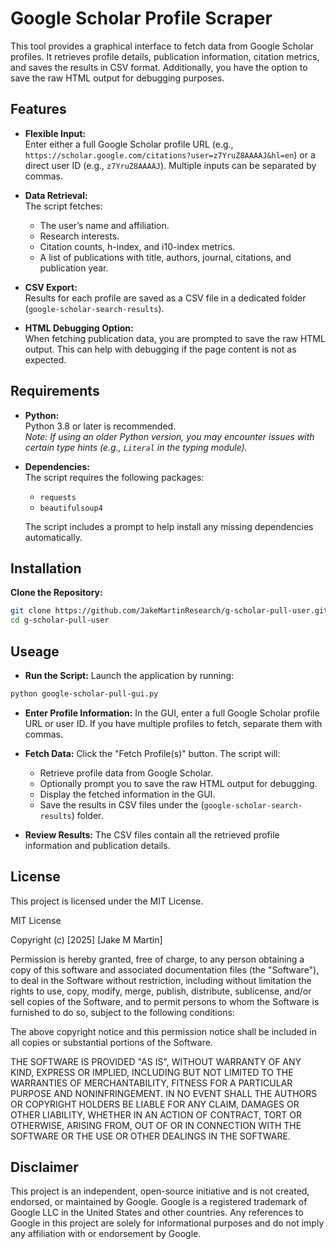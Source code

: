 # Google Scholar Profile Scraper

This tool provides a graphical interface to fetch data from Google Scholar profiles. It retrieves profile details, publication information, citation metrics, and saves the results in CSV format. Additionally, you have the option to save the raw HTML output for debugging purposes.

## Features

- **Flexible Input:**  
  Enter either a full Google Scholar profile URL (e.g.,  
  `https://scholar.google.com/citations?user=z7YruZ8AAAAJ&hl=en`) or a direct user ID (e.g., `z7YruZ8AAAAJ`). Multiple inputs can be separated by commas.

- **Data Retrieval:**  
  The script fetches:
  - The user’s name and affiliation.
  - Research interests.
  - Citation counts, h-index, and i10-index metrics.
  - A list of publications with title, authors, journal, citations, and publication year.

- **CSV Export:**  
  Results for each profile are saved as a CSV file in a dedicated folder (`google-scholar-search-results`).

- **HTML Debugging Option:**  
  When fetching publication data, you are prompted to save the raw HTML output. This can help with debugging if the page content is not as expected.

## Requirements

- **Python:**  
  Python 3.8 or later is recommended.  
  *Note: If using an older Python version, you may encounter issues with certain type hints (e.g., `Literal` in the typing module).*

- **Dependencies:**  
  The script requires the following packages:
  - `requests`
  - `beautifulsoup4`
  
  The script includes a prompt to help install any missing dependencies automatically.

## Installation

**Clone the Repository:**

   ```bash
   git clone https://github.com/JakeMartinResearch/g-scholar-pull-user.git
   cd g-scholar-pull-user
   ```
  
  ## Useage

  - **Run the Script:**
     Launch the application by running:

```bash
python google-scholar-pull-gui.py
```
- **Enter Profile Information:**
In the GUI, enter a full Google Scholar profile URL or user ID. If you have multiple profiles to fetch, separate them with commas.

- **Fetch Data:**
Click the "Fetch Profile(s)" button. The script will:
  - Retrieve profile data from Google Scholar.
  - Optionally prompt you to save the raw HTML output for debugging.
  - Display the fetched information in the GUI.
  - Save the results in CSV files under the (`google-scholar-search-results`) folder.

- **Review Results:**
The CSV files contain all the retrieved profile information and publication details.

## License

This project is licensed under the MIT License.

MIT License

Copyright (c) [2025] [Jake M Martin]

Permission is hereby granted, free of charge, to any person obtaining a copy of this software and associated documentation files (the "Software"), to deal in the Software without restriction, including without limitation the rights to use, copy, modify, merge, publish, distribute, sublicense, and/or sell copies of the Software, and to permit persons to whom the Software is furnished to do so, subject to the following conditions:

The above copyright notice and this permission notice shall be included in all copies or substantial portions of the Software.

THE SOFTWARE IS PROVIDED "AS IS", WITHOUT WARRANTY OF ANY KIND, EXPRESS OR IMPLIED, INCLUDING BUT NOT LIMITED TO THE WARRANTIES OF MERCHANTABILITY, FITNESS FOR A PARTICULAR PURPOSE AND NONINFRINGEMENT. IN NO EVENT SHALL THE AUTHORS OR COPYRIGHT HOLDERS BE LIABLE FOR ANY CLAIM, DAMAGES OR OTHER LIABILITY, WHETHER IN AN ACTION OF CONTRACT, TORT OR OTHERWISE, ARISING FROM, OUT OF OR IN CONNECTION WITH THE SOFTWARE OR THE USE OR OTHER DEALINGS IN THE SOFTWARE.

## Disclaimer

This project is an independent, open-source initiative and is not created, endorsed, or maintained by Google. Google is a registered trademark of Google LLC in the United States and other countries. Any references to Google in this project are solely for informational purposes and do not imply any affiliation with or endorsement by Google.


